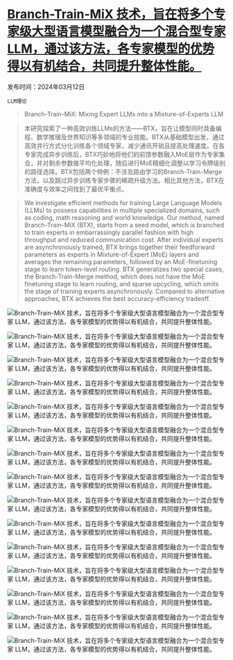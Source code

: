 # [Branch-Train-MiX 技术，旨在将多个专家级大型语言模型融合为一个混合型专家 LLM，通过该方法，各专家模型的优势得以有机结合，共同提升整体性能。](https://arxiv.org/abs/2403.07816)

发布时间：2024年03月12日

`LLM理论`

> Branch-Train-MiX: Mixing Expert LLMs into a Mixture-of-Experts LLM

> 本研究探索了一种高效训练LLMs的方法——BTX，旨在让模型同时具备编程、数学推理及世界知识等多领域的专业技能。BTX从基础模型出发，通过高效并行方式分化训练各个领域专家，减少通讯开销且提高处理速度。在各专家完成异步训练后，BTX巧妙地将他们的前馈参数融入MoE层作为专家集合，并对剩余参数做平均化处理，随后进行MoE精细化调整以学习令牌级别的路径选择。BTX包括两个特例：不涉及路由学习的Branch-Train-Merge方法，以及跳过异步训练专家步骤的稀疏升级方法。相比其他方法，BTX在准确度与效率之间找到了最优平衡点。

> We investigate efficient methods for training Large Language Models (LLMs) to possess capabilities in multiple specialized domains, such as coding, math reasoning and world knowledge. Our method, named Branch-Train-MiX (BTX), starts from a seed model, which is branched to train experts in embarrassingly parallel fashion with high throughput and reduced communication cost. After individual experts are asynchronously trained, BTX brings together their feedforward parameters as experts in Mixture-of-Expert (MoE) layers and averages the remaining parameters, followed by an MoE-finetuning stage to learn token-level routing. BTX generalizes two special cases, the Branch-Train-Merge method, which does not have the MoE finetuning stage to learn routing, and sparse upcycling, which omits the stage of training experts asynchronously. Compared to alternative approaches, BTX achieves the best accuracy-efficiency tradeoff.

![Branch-Train-MiX 技术，旨在将多个专家级大型语言模型融合为一个混合型专家 LLM，通过该方法，各专家模型的优势得以有机结合，共同提升整体性能。](../../../paper_images/2403.07816/x1.png)

![Branch-Train-MiX 技术，旨在将多个专家级大型语言模型融合为一个混合型专家 LLM，通过该方法，各专家模型的优势得以有机结合，共同提升整体性能。](../../../paper_images/2403.07816/x2.png)

![Branch-Train-MiX 技术，旨在将多个专家级大型语言模型融合为一个混合型专家 LLM，通过该方法，各专家模型的优势得以有机结合，共同提升整体性能。](../../../paper_images/2403.07816/x3.png)

![Branch-Train-MiX 技术，旨在将多个专家级大型语言模型融合为一个混合型专家 LLM，通过该方法，各专家模型的优势得以有机结合，共同提升整体性能。](../../../paper_images/2403.07816/x4.png)

![Branch-Train-MiX 技术，旨在将多个专家级大型语言模型融合为一个混合型专家 LLM，通过该方法，各专家模型的优势得以有机结合，共同提升整体性能。](../../../paper_images/2403.07816/x5.png)

![Branch-Train-MiX 技术，旨在将多个专家级大型语言模型融合为一个混合型专家 LLM，通过该方法，各专家模型的优势得以有机结合，共同提升整体性能。](../../../paper_images/2403.07816/soft_top1_all.png)

![Branch-Train-MiX 技术，旨在将多个专家级大型语言模型融合为一个混合型专家 LLM，通过该方法，各专家模型的优势得以有机结合，共同提升整体性能。](../../../paper_images/2403.07816/swith_all.png)

![Branch-Train-MiX 技术，旨在将多个专家级大型语言模型融合为一个混合型专家 LLM，通过该方法，各专家模型的优势得以有机结合，共同提升整体性能。](../../../paper_images/2403.07816/top2_lb_hist_0.png)

![Branch-Train-MiX 技术，旨在将多个专家级大型语言模型融合为一个混合型专家 LLM，通过该方法，各专家模型的优势得以有机结合，共同提升整体性能。](../../../paper_images/2403.07816/top2_lb_hist_15.png)

![Branch-Train-MiX 技术，旨在将多个专家级大型语言模型融合为一个混合型专家 LLM，通过该方法，各专家模型的优势得以有机结合，共同提升整体性能。](../../../paper_images/2403.07816/top2_lb_hist_31.png)

![Branch-Train-MiX 技术，旨在将多个专家级大型语言模型融合为一个混合型专家 LLM，通过该方法，各专家模型的优势得以有机结合，共同提升整体性能。](../../../paper_images/2403.07816/BTX_top2_cs_hist_0.png)

![Branch-Train-MiX 技术，旨在将多个专家级大型语言模型融合为一个混合型专家 LLM，通过该方法，各专家模型的优势得以有机结合，共同提升整体性能。](../../../paper_images/2403.07816/BTX_top2_cs_hist_15.png)

![Branch-Train-MiX 技术，旨在将多个专家级大型语言模型融合为一个混合型专家 LLM，通过该方法，各专家模型的优势得以有机结合，共同提升整体性能。](../../../paper_images/2403.07816/BTX_top2_cs_hist_31.png)

![Branch-Train-MiX 技术，旨在将多个专家级大型语言模型融合为一个混合型专家 LLM，通过该方法，各专家模型的优势得以有机结合，共同提升整体性能。](../../../paper_images/2403.07816/BTX_top2_math_3.png)

![Branch-Train-MiX 技术，旨在将多个专家级大型语言模型融合为一个混合型专家 LLM，通过该方法，各专家模型的优势得以有机结合，共同提升整体性能。](../../../paper_images/2403.07816/BTX_top2_reasoning_3.png)